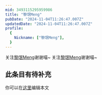 ```yaml
---
mid: 3493115295959986
title: "黎氓Meng"
pubDate: "2024-11-04T11:26:47.007Z"
updatedDate: "2024-11-04T11:26:47.007Z"
profile:
  {
    Nickname: ["黎氓Meng"],
  }
---
```


关注[黎氓Meng](https://space.bilibili.com/3493115295959986)谢谢喵~ 关注[黎氓Meng](https://space.bilibili.com/3493115295959986)谢谢喵~

## 此条目有待补充
你可以在[这里](https://github.com/Yuhanawa/VTuber.ICU/edit/master/src/content/v/黎氓Meng/index.md)编辑本文
